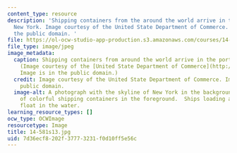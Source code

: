 ```yaml
---
content_type: resource
description: 'Shipping containers from the around the world arrive in the port of
  New York. Image courtesy of the United State Department of Commerce. Image is in
  the public domain. '
file: https://ol-ocw-studio-app-production.s3.amazonaws.com/courses/14-581-international-economics-i-spring-2013/7d36ecf8202f37773231f0d10ff5e56c_14-581s13.jpg
file_type: image/jpeg
image_metadata:
  caption: Shipping containers from around the world arrive in the port of New York.
    (Image courtesy of the [United State Department of Commerce](http://www.commerce.gov/blog/2011/12/16/international-trade-administration%E2%80%99s-four-big-numbers-2011).
    Image is in the public domain.)
  credit: Image courtesy of the United State Department of Commerce. Image is in the
    public domain.
  image-alt: A photograph with the skyline of New York in the background and dozens
    of colorful shipping containers in the foreground.  Ships loading and offloading
    float in the water.
learning_resource_types: []
ocw_type: OCWImage
resourcetype: Image
title: 14-581s13.jpg
uid: 7d36ecf8-202f-3777-3231-f0d10ff5e56c
---
```


